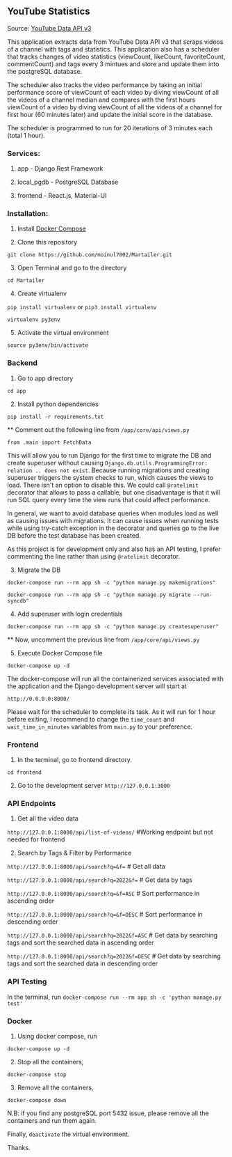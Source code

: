 ## YouTube Statistics

Source: [YouTube Data API v3](https://developers.google.com/youtube/v3/)

This application extracts data from YouTube Data API v3 that scraps videos of a channel with tags and statistics. This application also has a scheduler that tracks changes of video statistics (viewCount, likeCount, favoriteCount, commentCount) and tags every 3 mintues and store and update them into the postgreSQL database.

The scheduler also tracks the video performance by taking an initial performance score of viewCount of each video by diving viewCount of all the videos of a channel median and compares with the first hours viewCount of a video by diving viewCount of all the videos of a channel for first hour (60 minutes later) and update the initial score in the database.

The scheduler is programmed to run for 20 iterations of 3 minutes each (total 1 hour).


### Services:

1. app - Django Rest Framework
   
2. local_pgdb - PostgreSQL Database
   
3. frontend - React.js, Material-UI


### Installation:

1. Install [Docker Compose](https://docs.docker.com/compose/install/)

2. Clone this repository

`git clone https://github.com/moinul7002/Martailer.git`

3. Open Terminal and go to the directory

`cd Martailer`

4. Create virtualenv

`pip install virtualenv` or `pip3 install virtualenv`

`virtualenv py3env`

5. Activate the virtual environment

`source py3env/bin/activate`

### Backend

1. Go to app directory

`cd app`

2. Install python dependencies

`pip install -r requirements.txt`

** Comment out the following line from `/app/core/api/views.py`

`from .main import FetchData`

This will allow you to run Django for the first time to migrate the DB and create superuser without causing `Django.db.utils.ProgrammingError: relation .. does not exist`. Because running migrations and creating superuser triggers the system checks to run, which causes the views to load. There isn't an option to disable this. We could call `@ratelimit` decorator that allows to pass a callable, but one disadvantage is that it will run SQL query every time the view runs that could affect performance.

In general, we want to avoid database queries when modules load as well as causing issues with migrations. It can cause issues when running tests while using try-catch exception in the decorator and queries go to the live DB before the test database has been created.

As this project is for development only and also has an API testing, I prefer commenting the line rather than using `@ratelimit` decorator.

3. Migrate the DB

`docker-compose run --rm app sh -c "python manage.py makemigrations"`

`docker-compose run --rm app sh -c "python manage.py migrate --run-syncdb"`

4. Add superuser with login credentials

`docker-compose run --rm app sh -c "python manage.py createsuperuser"`

** Now, uncomment the previous line from `/app/core/api/views.py`

5. Execute Docker Compose file

`docker-compose up -d`

The docker-compose will run all the containerized services associated with the application and the Django development server will start at

`http://0.0.0.0:8000/`

Please wait for the scheduler to complete its task. As it will run for 1 hour before exiting, I recommend to change the `time_count` and `wait_time_in_minutes` variables from `main.py` to your preference.


### Frontend

1. In the terminal, go to frontend directory.

`cd frontend`

2. Go to the development server `http://127.0.0.1:3000`


### API Endpoints

1. Get all the video data

`http://127.0.0.1:8000/api/list-of-videos/` #Working endpoint but not needed for frontend

2. Search by Tags & Filter by Performance

`http://127.0.0.1:8000/api/search?q=&f=` # Get all data

`http://127.0.0.1:8000/api/search?q=2022&f=` # Get data by tags

`http://127.0.0.1:8000/api/search?q=&f=ASC` # Sort performance in ascending order

`http://127.0.0.1:8000/api/search?q=&f=DESC` # Sort performance in descending order

`http://127.0.0.1:8000/api/search?q=2022&f=ASC` # Get data by searching tags and sort the searched data in ascending order

`http://127.0.0.1:8000/api/search?q=2022&f=DESC` # Get data by searching tags and sort the searched data in descending order


### API Testing

In the terminal, run `docker-compose run --rm app sh -c 'python manage.py test'`


### Docker

1. Using docker compose, run

`docker-compose up -d`

2. Stop all the containers,

`docker-compose stop`

3. Remove all the containers,

`docker-compose down`


N.B: if you find any postgreSQL port 5432 issue, please remove all the containers and run them again.

Finally, `deactivate` the virtual environment.

Thanks.
